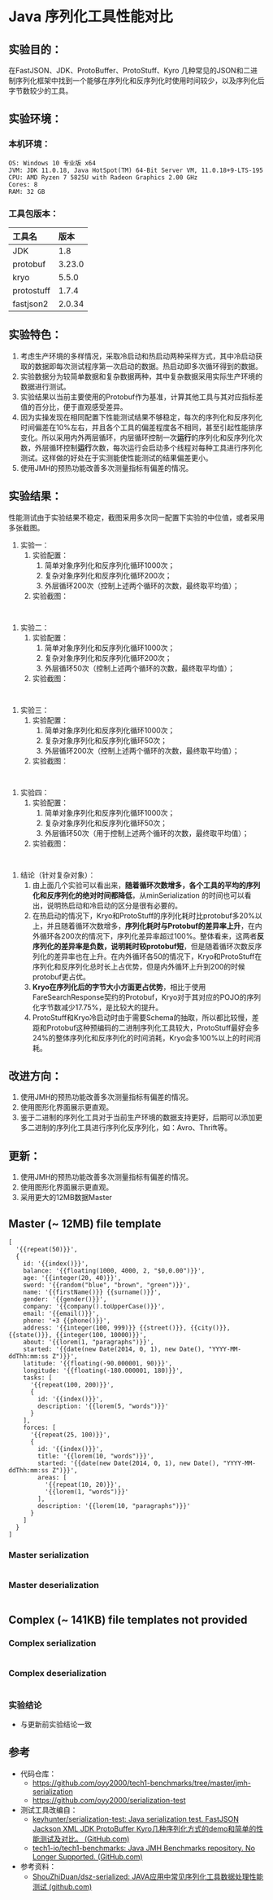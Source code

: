 # Java 序列化工具性能对比

## 实验目的：

在FastJSON、JDK、ProtoBuffer、ProtoStuff、Kyro 几种常见的JSON和二进制序列化框架中找到一个能够在序列化和反序列化时使用时间较少，以及序列化后字节数较少的工具。

## 实验环境：

### 本机环境：

```plain
OS: Windows 10 专业版 x64
JVM: JDK 11.0.18, Java HotSpot(TM) 64-Bit Server VM, 11.0.18+9-LTS-195
CPU: AMD Ryzen 7 5825U with Radeon Graphics 2.00 GHz
Cores: 8
RAM: 32 GB
```
### 工具包版本：

| 工具名        | 版本     |
|:-----------|:-------|
| JDK        | 1.8    |
| protobuf   | 3.23.0 |
| kryo       | 5.5.0  |
| protostuff | 1.7.4  |
| fastjson2  | 2.0.34 |

## 实验特色：

1. 考虑生产环境的多样情况，采取冷启动和热启动两种采样方式，其中冷启动获取的数据即每次测试程序第一次启动的数据。热启动即多次循环得到的数据。
2. 实验数据分为较简单数据和复杂数据两种，其中复杂数据采用实际生产环境的数据进行测试。
3. 实验结果以当前主要使用的Protobuf作为基准，计算其他工具与其对应指标差值的百分比，便于直观感受差异。
4. 因为实操发现在相同配置下性能测试结果不够稳定，每次的序列化和反序列化时间偏差在10%左右，并且各个工具的偏差程度各不相同，甚至引起性能排序变化。所以采用内外两层循环，内层循环控制一次**运行**的序列化和反序列化次数，外层循环控制**运行**次数，每次运行会启动多个线程对每种工具进行序列化测试。这样做的好处在于实测能使性能测试的结果偏差更小。
5. 使用JMH的预热功能改善多次测量指标有偏差的情况。
## 实验结果：

性能测试由于实验结果不稳定，截图采用多次同一配置下实验的中位值，或者采用多张截图。

1. 实验一：
    1. 实验配置：
        1. 简单对象序列化和反序列化循环1000次；
        2. 复杂对象序列化和反序列化循环200次；
        3. 外层循环200次（控制上述两个循环的次数，最终取平均值）；
    2. 实验截图：
<p>
	<img src="https://github.com/oyy2000/tech1-benchmarks/blob/master/jmh-serialization/img/200200 1.png?raw=true" alt=""/>
</p>

<p>
	<img src="https://github.com/oyy2000/tech1-benchmarks/blob/master/jmh-serialization/img/200x200 2.png?raw=true" alt=""/>
</p>

1. 实验二：
    1. 实验配置：
        1. 简单对象序列化和反序列化循环1000次；
        2. 复杂对象序列化和反序列化循环200次；
        3. 外层循环50次（控制上述两个循环的次数，最终取平均值）；
    2. 实验截图：
<p>
	<img src="https://github.com/oyy2000/tech1-benchmarks/blob/master/jmh-serialization/img/200×50 1.png?raw=true" alt=""/>
</p>

<p>
	<img src="https://github.com/oyy2000/tech1-benchmarks/blob/master/jmh-serialization/img/200×50 2.png?raw=true" alt=""/>
</p>

1. 实验三：
    1. 实验配置：
        1. 简单对象序列化和反序列化循环1000次；
        2. 复杂对象序列化和反序列化循环50次；
        3. 外层循环200次（控制上述两个循环的次数，最终取平均值）；
    2. 实验截图：
<p>
	<img src="https://github.com/oyy2000/tech1-benchmarks/blob/master/jmh-serialization/img/50x200.png?raw=true" alt=""/>
</p>

<p>
	<img src="https://github.com/oyy2000/tech1-benchmarks/blob/master/jmh-serialization/img/50x200 1.png?raw=true" alt=""/>
</p>

1. 实验四：
    1. 实验配置：
        1. 简单对象序列化和反序列化循环1000次；
        2. 复杂对象序列化和反序列化循环50次；
        3. 外层循环50次（用于控制上述两个循环的次数，最终取平均值）；
    2. 实验截图：
<p>
	<img src="https://github.com/oyy2000/tech1-benchmarks/blob/master/jmh-serialization/img/200x200 2.png?raw=true" alt=""/>
</p>

<p>
	<img src="https://github.com/oyy2000/tech1-benchmarks/blob/master/jmh-serialization/img/200200 1.png?raw=true" alt=""/>
</p>

1. 结论（针对复杂对象）：
    1. 由上面几个实验可以看出来，**随着循环次数增多，各个工具的平均的序列化和反序列化的绝对时间都降低**，从minSerialization 的时间也可以看出，说明热启动和冷启动的区分是很有必要的。
    2. 在热启动的情况下，Kryo和ProtoStuff的序列化耗时比protobuf多20%以上，并且随着循环次数增多，**序列化耗时与Protobuf的差异率上升**，在内外循环各200次的情况下，序列化差异率超过100%。整体看来，这两者**反序列化的差异率是负数，说明耗时较protobuf短**，但是随着循环次数反序列化的差异率也在上升。在内外循环各50的情况下，Kryo和ProtoStuff在序列化和反序列化总时长上占优势，但是内外循环上升到200的时候protobuf更占优。
    3. **Kryo在序列化后的字节大小方面更占优势**，相比于使用FareSearchResponse契约的Protobuf，Kryo对于其对应的POJO的序列化字节数减少17.75%，是比较大的提升。
    4. ProtoStuff和Kryo冷启动时由于需要Schema的抽取，所以都比较慢，差距和Protobuf这种预编码的二进制序列化工具较大，ProtoStuff最好会多24%的整体序列化和反序列化的时间消耗，Kryo会多100%以上的时间消耗。
## 改进方向：

1. 使用JMH的预热功能改善多次测量指标有偏差的情况。
2. 使用图形化界面展示更直观。
3. 鉴于二进制的序列化工具对于当前生产环境的数据支持更好，后期可以添加更多二进制的序列化工具进行序列化反序列化，如：Avro、Thrift等。

## 更新：
1. 使用JMH的预热功能改善多次测量指标有偏差的情况。
2. 使用图形化界面展示更直观。
3. 采用更大的12MB数据Master

## Master (~ 12MB) file template
    [
      '{{repeat(50)}}',
      {
        id: '{{index()}}',
        balance: '{{floating(1000, 4000, 2, "$0,0.00")}}',
        age: '{{integer(20, 40)}}',
        sword: '{{random("blue", "brown", "green")}}',
        name: '{{firstName()}} {{surname()}}',
        gender: '{{gender()}}',
        company: '{{company().toUpperCase()}}',
        email: '{{email()}}',
        phone: '+3 {{phone()}}',
        address: '{{integer(100, 999)}} {{street()}}, {{city()}}, {{state()}}, {{integer(100, 10000)}}',
        about: '{{lorem(1, "paragraphs")}}',
        started: '{{date(new Date(2014, 0, 1), new Date(), "YYYY-MM-ddThh:mm:ss Z")}}',
        latitude: '{{floating(-90.000001, 90)}}',
        longitude: '{{floating(-180.000001, 180)}}',
        tasks: [
          '{{repeat(100, 200)}}',
          {
            id: '{{index()}}',
            description: '{{lorem(5, "words")}}'
          }
        ],
        forces: [
          '{{repeat(25, 100)}}',
          {
            id: '{{index()}}',
            title: '{{lorem(10, "words")}}',
            started: '{{date(new Date(2014, 0, 1), new Date(), "YYYY-MM-ddThh:mm:ss Z")}}',
            areas: [
              '{{repeat(10, 20)}}',
              '{{lorem(1, "words")}}'
            ],
            description: '{{lorem(10, "paragraphs")}}'
          }
        ]
      }
    ]

### Master serialization

<p>
	<img src="https://github.com/oyy2000/tech1-benchmarks/blob/master/jmh-serialization/img/SerMaster.png?raw=true" alt=""/>
</p>

### Master deserialization

<p>
	<img src="https://github.com/oyy2000/tech1-benchmarks/blob/master/jmh-serialization/img/DesrMaster.png?raw=true" alt=""/>
</p>


## Complex (~ 141KB) file templates not provided

### Complex serialization

<p>
	<img src="https://github.com/oyy2000/tech1-benchmarks/blob/master/jmh-serialization/img/SerComplex.png?raw=true" alt=""/>
</p>

### Complex deserialization

<p>
	<img src="https://github.com/oyy2000/tech1-benchmarks/blob/master/jmh-serialization/img/DesrComplex.png?raw=true" alt=""/>
</p>

### 实验结论
- 与更新前实验结论一致

## 参考
- 代码仓库：
  - https://github.com/oyy2000/tech1-benchmarks/tree/master/jmh-serialization
  - https://github.com/oyy2000/serialization-test
- 测试工具改编自：
  - [keyhunter/serialization-test: Java serialization test. FastJSON Jackson XML JDK ProtoBuffer Kyro几种序列化方式的demo和简单的性能测试及对比。 (GitHub.com)](https://github.com/keyhunter/serialization-test)
  - [tech1-io/tech1-benchmarks: Java JMH Benchmarks repository. No Longer Supported. (GitHub.com)](https://github.com/tech1-io/tech1-benchmarks)
- 参考资料： 
  - [ShouZhiDuan/dsz-serialized: JAVA应用中常见序列化工具数据处理性能测试 (github.com)](https://github.com/ShouZhiDuan/dsz-serialized)

